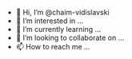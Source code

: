 - 👋 Hi, I’m @chaim-vidislavski
- 👀 I’m interested in ...
- 🌱 I’m currently learning ...
- 💞️ I’m looking to collaborate on ...
- 📫 How to reach me ...

<!---
chaim-vidislavski/chaim-vidislavski is a ✨ special ✨ repository because its `README.md` (this file) appears on your GitHub profile.
You can click the Preview link to take a look at your changes.
--->
